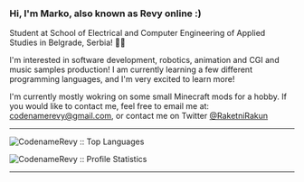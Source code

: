 ### Hi, I'm Marko, also known as Revy online :)

Student at School of Electrical and Computer Engineering of Applied Studies in Belgrade, Serbia! 👨‍🎓

I'm interested in software development, robotics, animation and CGI and music samples production! I am currently learning a few different programming languages, and I'm very excited to learn more!

I'm currently mostly wokring on some small Minecraft mods for a hobby.
If you would like to contact me, feel free to email me at: codenamerevy@gmail.com, or contact me on Twitter [@RaketniRakun](https://twitter.com/RaketniRakun "Rocket Raccoon")
<hr>
<p align="left"><img src="https://github-readme-stats.vercel.app/api/top-langs/?username=CodenameRevy&count_private=true&langs_count=10&layout=classic&theme=tokyonight" alt="CodenameRevy :: Top Languages" /></p>
<p><img src="https://github-readme-stats.vercel.app/api?username=CodenameRevy&count_private=true&show_icons=true&theme=tokyonight" alt="CodenameRevy :: Profile Statistics" /></p>
<hr>
